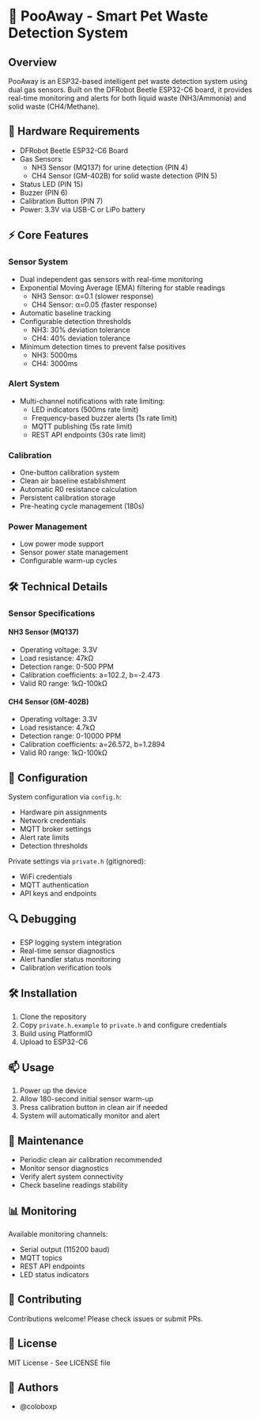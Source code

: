 # 🐾 PooAway - Smart Pet Waste Detection System

## Overview

PooAway is an ESP32-based intelligent pet waste detection system using dual gas sensors. Built on the DFRobot Beetle ESP32-C6 board, it provides real-time monitoring and alerts for both liquid waste (NH3/Ammonia) and solid waste (CH4/Methane).

## 🔧 Hardware Requirements

- DFRobot Beetle ESP32-C6 Board
- Gas Sensors:
  - NH3 Sensor (MQ137) for urine detection (PIN 4)
  - CH4 Sensor (GM-402B) for solid waste detection (PIN 5)
- Status LED (PIN 15)
- Buzzer (PIN 6)
- Calibration Button (PIN 7)
- Power: 3.3V via USB-C or LiPo battery

## ⚡ Core Features

### Sensor System

- Dual independent gas sensors with real-time monitoring
- Exponential Moving Average (EMA) filtering for stable readings
  - NH3 Sensor: α=0.1 (slower response)
  - CH4 Sensor: α=0.05 (faster response)
- Automatic baseline tracking
- Configurable detection thresholds
  - NH3: 30% deviation tolerance
  - CH4: 40% deviation tolerance
- Minimum detection times to prevent false positives
  - NH3: 5000ms
  - CH4: 3000ms

### Alert System

- Multi-channel notifications with rate limiting:
  - LED indicators (500ms rate limit)
  - Frequency-based buzzer alerts (1s rate limit)
  - MQTT publishing (5s rate limit)
  - REST API endpoints (30s rate limit)

### Calibration

- One-button calibration system
- Clean air baseline establishment
- Automatic R0 resistance calculation
- Persistent calibration storage
- Pre-heating cycle management (180s)

### Power Management

- Low power mode support
- Sensor power state management
- Configurable warm-up cycles

## 🛠️ Technical Details

### Sensor Specifications

#### NH3 Sensor (MQ137)

- Operating voltage: 3.3V
- Load resistance: 47kΩ
- Detection range: 0-500 PPM
- Calibration coefficients: a=102.2, b=-2.473
- Valid R0 range: 1kΩ-100kΩ

#### CH4 Sensor (GM-402B)

- Operating voltage: 3.3V
- Load resistance: 4.7kΩ
- Detection range: 0-10000 PPM
- Calibration coefficients: a=26.572, b=1.2894
- Valid R0 range: 1kΩ-100kΩ

## 📝 Configuration

System configuration via `config.h`:

- Hardware pin assignments
- Network credentials
- MQTT broker settings
- Alert rate limits
- Detection thresholds

Private settings via `private.h` (gitignored):

- WiFi credentials
- MQTT authentication
- API keys and endpoints

## 🔍 Debugging

- ESP logging system integration
- Real-time sensor diagnostics
- Alert handler status monitoring
- Calibration verification tools

## 🛠️ Installation

1. Clone the repository
2. Copy `private.h.example` to `private.h` and configure credentials
3. Build using PlatformIO
4. Upload to ESP32-C6

## 📫 Usage

1. Power up the device
2. Allow 180-second initial sensor warm-up
3. Press calibration button in clean air if needed
4. System will automatically monitor and alert

## 🔧 Maintenance

- Periodic clean air calibration recommended
- Monitor sensor diagnostics
- Verify alert system connectivity
- Check baseline readings stability

## 📊 Monitoring

Available monitoring channels:

- Serial output (115200 baud)
- MQTT topics
- REST API endpoints
- LED status indicators

## 🤝 Contributing

Contributions welcome! Please check issues or submit PRs.

## 📄 License

MIT License - See LICENSE file

## 👥 Authors

- @coloboxp
